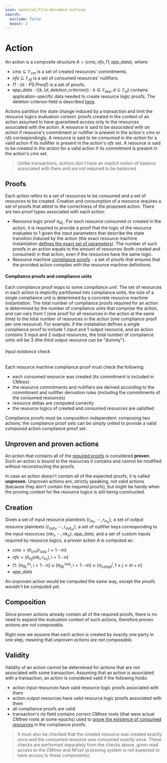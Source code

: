 ```yaml
---
icon: material/file-document-outline
search:
  exclude: false
  boost: 2
---
```


# Action

An action is a composite structure $A = (cms, nfs, \Pi, app\_data)$, where:

- $cms \subseteq  \mathbb{F}_{cm}$ is a set of created resources' commitments.
- $nfs \subseteq \mathbb{F}_{nf}$ is a set of consumed resources' nullifiers.
- $\Pi: \{ \pi: PS.Proof\}$ is a set of proofs.
- $app\_data: \{(k, (d, deletion\_criterion)): k \in \mathbb{F}_{key}, d \subseteq \mathbb{F}_{d}\}$ contains application-specific data needed to create resource logic proofs. The deletion criterion field is described [here](./rm_def/storage.md#data-blob-storage).

Actions partition the state change induced by a transaction and limit the resource logics evaluation context: proofs created in the context of an action assumed to have guaranteed access only to the resources associated with the action. A resource is said to be *associated with an action* if resource's commitment or nullifier is present in the action's $cms$ or $nfs$ correspondingly. A resource is said to be *consumed in the action* for a valid action if its nullifier is present in the action's $nfs$ set. A resource is said to be *created in the action* for a valid action if its commitment is present in the action's $cms$ set.

> Unlike transactions, actions don't have an explicit notion of balance associated with them and are not required to be balanced.

## Proofs
Each action refers to a set of resources to be consumed and a set of resources to be created. Creation and consumption of a resource requires a set of proofs that attest to the correctness of the proposed action. There are two proof types associated with each action:

- Resource logic proof $\pi_{RL}$. For each resource consumed or created in the action, it is required to provide a proof that the logic of the resource evaluates to $1$ given the input parameters that describe the state transition induced by the action (the exact resource machine instantiation [defines the exact set of parameters](./function_formats/resource_logic.md)). The number of such proofs in an action equals to the amount of resources (both created and consumed) in that action, even if the resources have the same logic.
- Resource machine [compliance proofs](./action.md#compliance-proofs-and-compliance-units) - a set of proofs that ensures that the provided action complies with the resource machine definitions.


#### Compliance proofs and compliance units

Each compliance proof maps to some *compliance unit*. The set of resources in each action is implicitly partitioned into compliance units, the size of a single compliance unit is determined by a concrete resource machine instantiation. The total number of compliance proofs required for an action is determined by the number of compliance units that comprise the action, and can vary from 1 (one proof for all resources in the action at the same time) to the total number of resources in the action (one compliance proof per one resource). For example, if the instatiation defines a single compliance proof to include 1 input and 1 output resource, and an action contains 3 input and 2 output resources, the total number of compliance units will be 3 (the third output resource can be "dummy").

###### Input existence check
Each resource machine compliance proof must check the following:

- each consumed resource was created (its commitment is included in $CMtree$)
- the resource commitments and nullifiers are derived according to the commitment and nullifier derivation rules (including the commitments of the consumed resources)
- resource deltas are computed correctly
- the resource logics of created and consumed resources are satisfied


Compliance proofs must be composition-independent: composing two actions, the compliance proof sets can be simply united to provide a valid composed action compliance proof set.


## Unproven and proven actions

An action that contains all of the [required proofs](./action.md#proofs) is considered **proven**. Such an action is bound to the resources it contains and cannot be modified without reconstructing the proofs.

In case an action doesn't contain all of the expected proofs, it is called **unproven**. Unproven actions are, strictly speaking, not valid actions (because they don't contain the required proofs), but might be handy when the proving context for the resource logics is still being constructed.

## Creation

Given a set of input resource plaintexts $\{r_{{in}_1}, \cdots, r_{{in}_n}\}$, a set of output resource plaintexts $\{r_{{out}_1}, \cdots, r_{{out}_m}\}$, a set of nullifier keys corresponding to the input resources $\{nk_1,\cdots,nk_n\}$, $app\_data$, and a set of custom inputs required by resource logics, a proven action $A$ is computed as:

- $cms = \{h_{cm}(r_{{out}_i}, i = 1 \cdots m\}$
- $nfs = \{h_{nf}(nk_i, r_{{in}_i}), i = 1 \cdots n\}$
- $\Pi$:
    $\{\pi_{RL}^{{in}_i}, i = 1 \cdots n \} \cup \{\pi_{RL}^{{out}_i}, i = 1 \cdots m \} \cup \{\pi_{compl}^j, 1 \leq j \leq m + n \}$
- $app\_data$

An unproven action would be computed the same way, except the proofs wouldn't be computed yet.

## Composition

Since proven actions already contain all of the required proofs, there is no need to expand the evaluation context of such actions, therefore *proven actions are not composable*.

Right now we assume that each action is created by exactly one party in one step, meaning that *unproven actions are not composable*.

## Validity

Validity of an action cannot be determined for actions that are not associated with some transaction. Assuming that an action is associated with a transaction, an action is considered valid if the following holds:

- action input resources have valid resource logic proofs associated with them
- action output resources have valid resource logic proofs associated with them
- all compliance proofs are valid
- transaction's $rts$ field contains correct $CMtree$ roots (that were actual $CMtree$ roots at some epochs) used to [prove the existence of consumed resources](./action.md#input-existence-check) in the compliance proofs.


> It must also be checked that the created resource was created exactly once and the consumed resource was consumed exactly once. These checks are performed separately from the checks above, given read access to the $CMtree$ and $NFset$ (a proving system is not expected to have access to these components).